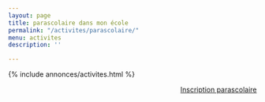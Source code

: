 ```yaml
---
layout: page
title: parascolaire dans mon école
permalink: "/activites/parascolaire/"
menu: activites
description: ''

---
```

{% include annonces/activites.html %}

<div class="col-md-4" style="float: right; margin-bottom: 20px;">
	<a href="https://www12.iclub.be/myiclub3_CFS_register.asp?ClubID=559&LG=FR&Categorie=6" class="btn btn-block btn-info-filled" target="_blank">Inscription parascolaire</a>
</div>

<!-- NE PAS MODIFIER AU DESSUS DE CETTE LIGNE -->



<!-- NE PAS MODIFIER EN DESSOUS DE CETTE LIGNE -->